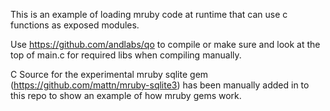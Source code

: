 This is an example of loading mruby code at runtime that can use c functions as
exposed modules.

Use https://github.com/andlabs/qo to compile or make sure and look at the top of
main.c for required libs when compiling manually.

C Source for the experimental mruby sqlite gem (https://github.com/mattn/mruby-sqlite3)
has been manually added in to this repo to show an example of how mruby gems work.

